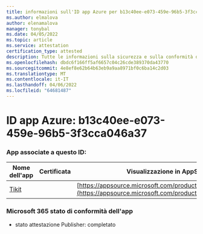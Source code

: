 ```yaml
---
title: informazioni sull'ID app Azure per b13c40ee-e073-459e-96b5-3f3cca046a37
ms.author: elmalova
author: elenamalova
manager: tonybal
ms.date: 04/05/2022
ms.topic: article
ms.service: attestation
certification_type: attested
description: Tutte le informazioni sulla sicurezza e sulla conformità disponibili per b13c40ee-e073-459e-96b5-3f3cca046a37.
ms.openlocfilehash: dbdc6f166ff5af6657c04c26cde389370da43770
ms.sourcegitcommit: 4e8ef8e62b64b63eb9a9aa8971bf0c6ba14c2d03
ms.translationtype: MT
ms.contentlocale: it-IT
ms.lasthandoff: 04/06/2022
ms.locfileid: "64681487"
---
```

# <a name="azure-app-id-b13c40ee-e073-459e-96b5-3f3cca046a37"></a>ID app Azure: b13c40ee-e073-459e-96b5-3f3cca046a37


### <a name="apps-associated-with-this-id"></a>App associate a questo ID:
| **Nome dell'app** | **Certificata** | **Visualizzazione in AppSource** |
|--------------|---------------|-----------------------|
| [Tikit](../forward/WA200002602.md) |  | [https://appsource.microsoft.com/product/office/WA200002602](https://appsource.microsoft.com/product/office/WA200002602) |

### <a name="microsoft-365-app-compliance-status"></a>Microsoft 365 stato di conformità dell'app
- stato attestazione Publisher: completato
